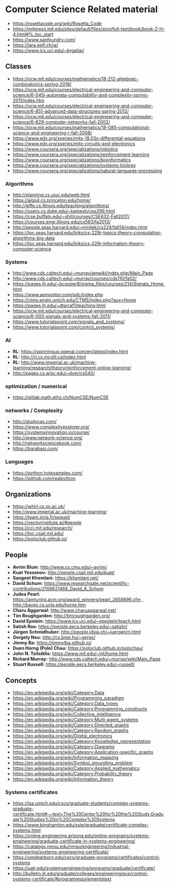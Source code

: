 # Computer Science Related material
- https://rosettacode.org/wiki/Rosetta_Code
- https://mitpress.mit.edu/sites/default/files/sicp/full-text/book/book-Z-H-4.html#%_toc_start
- https://www.sanfoundry.com/
- https://lara.epfl.ch/w/
- https://www.ics.uci.edu/~brgallar/

## Classes
- https://ocw.mit.edu/courses/mathematics/18-212-algebraic-combinatorics-spring-2019/
- https://ocw.mit.edu/courses/electrical-engineering-and-computer-science/6-045j-automata-computability-and-complexity-spring-2011/index.htm
- https://ocw.mit.edu/courses/electrical-engineering-and-computer-science/6-851-advanced-data-structures-spring-2012/
- https://ocw.mit.edu/courses/electrical-engineering-and-computer-science/6-829-computer-networks-fall-2002/
- https://ocw.mit.edu/courses/mathematics/18-085-computational-science-and-engineering-i-fall-2008/
- https://www.edx.org/xseries/mitx-18.03x-differential-equations
- https://www.edx.org/xseries/mitx-circuits-and-electronics
- https://www.coursera.org/specializations/robotics
- https://www.coursera.org/specializations/reinforcement-learning
- https://www.coursera.org/specializations/bioinformatics
- https://www.coursera.org/specializations/systems-biology
- https://www.coursera.org/specializations/natural-language-processing


### Algorithms
- http://planning.cs.uiuc.edu/web.html
- https://algs4.cs.princeton.edu/home/
- http://jeffe.cs.illinois.edu/teaching/algorithms/
- https://users.cs.duke.edu/~kamesh/cps296.html
- https://cse.buffalo.edu/~shil/courses/CSE632-Fall2017/
- https://courses.engr.illinois.edu/cs583/fa2013/
- http://people.seas.harvard.edu/~minilek/cs224/fall14/index.html
- https://toc.seas.harvard.edu/links/cs-229r-topics-theory-computation-algorithms-big-data
- https://toc.seas.harvard.edu/links/cs-229r-information-theory-computer-science

### Systems
- http://www.cds.caltech.edu/~murray/amwiki/index.php/Main_Page
- http://www.cds.caltech.edu/~murray/courses/cds110/fa02/
- https://pages.jh.edu/~bcooper8/sigma_files/courses/214/Signals_Home.html
- https://www.apmonitor.com/pdc/index.php
- https://ctms.engin.umich.edu/CTMS/index.php?aux=Home
- https://pages.jh.edu/~dtarraf1/teaching.html
- https://ocw.mit.edu/courses/electrical-engineering-and-computer-science/6-003-signals-and-systems-fall-2011/
- https://www.tutorialspoint.com/signals_and_systems/
- https://www.tutorialspoint.com/control_systems/

### AI
- **RL:** https://spinningup.openai.com/en/latest/index.html
- **RL:** http://rl.cs.mcgill.ca/index.html
- **RL:** http://www.imperial.ac.uk/machine-learning/research/theory/reinforcement-online-learning/
- http://pages.cs.wisc.edu/~dyer/cs540/

### optimization / numerical
- https://gitlab.math.ethz.ch/NumCSE/NumCSE

### networks / Complexity
- http://studycas.com/
- https://www.complexityexplorer.org/
- https://systemsinnovation.io/course/
- http://www.network-science.org/
- http://networksciencebook.com/
- https://barabasi.com/

### Languages
- https://python.hotexamples.com/
- https://github.com/realpython

## Organizations
- https://whirl.cs.ox.ac.uk/
- http://www.imperial.ac.uk/machine-learning/
- https://team.inria.fr/sequel/
- https://vectorinstitute.ai/#people
- https://cci.mit.edu/research/
- https://toc.csail.mit.edu/
- https://poloclub.github.io/

## People
- **Avrim Blum:** http://www.cs.cmu.edu/~avrim/
- **Kuat Yessenov:** http://people.csail.mit.edu/kuat/
- **Sangeet Khemlani:** https://khemlani.net/
- **David Schum:** https://www.researchgate.net/scientific-contributions/2108621468_David_A_Schum
- **Judea Pearl:** https://amturing.acm.org/award_winners/pearl_2658896.cfm , http://bayes.cs.ucla.edu/home.htm
- **Charu Aggarwal:** http://www.charuaggarwal.net/
- **Tim Roughgarden:** http://timroughgarden.org/
- **David Epstein:** https://www.ics.uci.edu/~eppstein/teach.html
- **Satish Rao:** https://people.eecs.berkeley.edu/~satishr/
- **Jürgen Schmidhuber:** http://people.idsia.ch/~juergen/rl.html
- **Gergely Neu:** http://cs.bme.hu/~gergo/
- **Jimmy Ba:** https://jimmylba.github.io/
- **Duen Horng (Polo) Chau:** https://poloclub.github.io/polochau/
- **John N. Tsitsiklis:** https://www.mit.edu/~jnt/home.html
- **Richard Murray:** http://www.cds.caltech.edu/~murray/wiki/Main_Page
- **Stuart Russell:** https://people.eecs.berkeley.edu/~russell/

## Concepts
- https://en.wikipedia.org/wiki/Category:Data
- https://en.wikipedia.org/wiki/Programming_paradigm
- https://en.wikipedia.org/wiki/Category:Data_types
- https://en.wikipedia.org/wiki/Category:Programming_constructs
- https://en.wikipedia.org/wiki/Collective_intelligence
- https://en.wikipedia.org/wiki/Category:Multi-agent_systems
- https://en.wikipedia.org/wiki/Category:Directed_graphs
- https://en.wikipedia.org/wiki/Category:Random_graphs
- https://en.wikipedia.org/wiki/Digital_electronics
- https://en.wikipedia.org/wiki/Category:Knowledge_representation
- https://en.wikipedia.org/wiki/Category:Diagrams
- https://en.wikipedia.org/wiki/Category:Application-specific_graphs
- https://en.wikipedia.org/wiki/Information_mapping
- https://en.wikipedia.org/wiki/Symbol_grounding_problem
- https://en.wikipedia.org/wiki/Category:Applied_mathematics
- https://en.wikipedia.org/wiki/Category:Probability_theory
- https://en.wikipedia.org/wiki/Information_theory

### Systems certificates
- https://lsa.umich.edu/cscs/graduate-students/complex-systems-graduate-certificate.html#:~:text=The%20Center%20for%20the%20Study,Graduate%20Studies%20in%20Complex%20Systems.
- https://www.binghamton.edu/ssie/graduate/certificate-complex-systems.html
- https://online.engineering.arizona.edu/online-programs/systems-engineering/graduate-certificate-in-systems-engineering/
- https://catalogs.nmsu.edu/nmsu/engineering/industrial-engineering/systems-engineering-certificate/
- https://umdearborn.edu/cecs/graduate-programs/certificates/control-systems
- https://ualr.edu/systemsengineering/programs/graduate/certificate/
- http://bulletin.iit.edu/graduate/colleges/engineering/ece/control-systems-certificate/#programrequirementstext